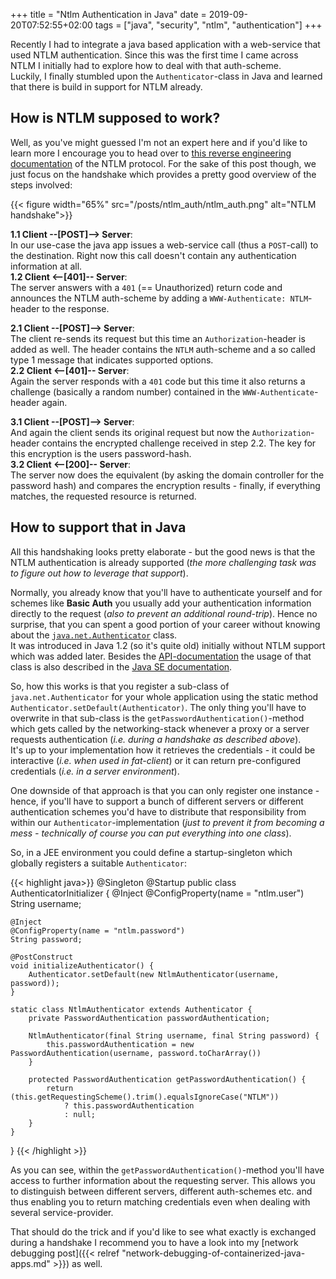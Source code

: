 +++
title = "Ntlm Authentication in Java"
date = 2019-09-20T07:52:55+02:00
tags = ["java", "security", "ntlm", "authentication"]
+++

Recently I had to integrate a java based application with a web-service that used NTLM authentication. Since this was the first time I came across NTLM I initially had to explore how to deal with that auth-scheme. <br/>
Luckily, I finally stumbled upon the `Authenticator`-class in Java and learned that there is build in support for NTLM already.<br/>
<!--more-->

## How is NTLM supposed to work?

Well, as you've might guessed I'm not an expert here and if you'd like to learn more I encourage you to head over to [this reverse engineering documentation][ntlm-http] of the NTLM protocol. For the sake of this post though, we just focus on the handshake which 
provides a pretty good overview of the steps involved:

{{< figure width="65%" src="/posts/ntlm_auth/ntlm_auth.png" alt="NTLM handshake">}}

__1.1 Client --[POST]--> Server__:<br/>
In our use-case the java app issues a web-service call (thus a `POST`-call) to the destination. Right now this call doesn't contain any authentication information at all.<br/>
__1.2 Client <--[401]-- Server__:<br/>
The server answers with a `401` (== Unauthorized) return code and announces the NTLM auth-scheme by adding a `WWW-Authenticate: NTLM`-header to the response.
 
__2.1 Client --[POST]--> Server__:<br/>
The client re-sends its request but this time an `Authorization`-header is added as well. The header contains the `NTLM` auth-scheme and a so called type 1 message that indicates supported options.<br/>
__2.2 Client <--[401]-- Server__:<br/>
Again the server responds with a `401` code but this time it also returns a challenge (basically a random number) contained in the `WWW-Authenticate`-header again.

__3.1 Client --[POST]--> Server__:<br/>
And again the client sends its original request but now the `Authorization`-header contains the encrypted challenge received in step 2.2. The key for this encryption is the users password-hash.<br/>
__3.2 Client <--[200]-- Server__:<br/>
The server now does the equivalent (by asking the domain controller for the password hash) and compares the encryption results - finally, if everything matches, the requested resource is returned.

## How to support that in Java

All this handshaking looks pretty elaborate - but the good news is that the NTLM authentication is already supported (_the more challenging task was to figure out how to leverage that support_).

Normally, you already know that you'll have to authenticate yourself and for schemes like __Basic Auth__ you usually add your authentication information directly to the request (_also to prevent an additional round-trip_). Hence no surprise, that you can spent a good portion of your career without knowing about the [`java.net.Authenticator`][authenticator] class.<br/>
It was introduced in Java 1.2 (so it's quite old) initially without NTLM support which was added later. Besides the [API-documentation][api] the usage of that class is also described in the [Java SE documentation][http-authentication].

So, how this works is that you register a sub-class of `java.net.Authenticator` for your whole application using the static method `Authenticator.setDefault(Authenticator)`. The only thing you'll have to overwrite in that sub-class is the `getPasswordAuthentication()`-method which gets called by the networking-stack whenever a proxy or a server requests authentication (_i.e. during a handshake as described above_).<br/>
It's up to your implementation how it retrieves the credentials - it could be interactive (_i.e. when used in fat-client_) or it can return pre-configured credentials (_i.e. in a server environment_).

One downside of that approach is that you can only register one instance - hence, if you'll have to support a bunch of different servers or different authentication schemes you'd have to distribute that responsibility from within our `Authenticator`-implementation (_just to prevent it from becoming a mess - technically of course you can put everything into one class_).

So, in a JEE environment you could define a startup-singleton which globally registers a suitable `Authenticator`:

{{< highlight java>}}
@Singleton
@Startup
public class AuthenticatorInitializer {
    @Inject
    @ConfigProperty(name = "ntlm.user")
    String username;

    @Inject
    @ConfigProperty(name = "ntlm.password")
    String password;
    
    @PostConstruct
    void initializeAuthenticator() {        
        Authenticator.setDefault(new NtlmAuthenticator(username, password));
    }
    
    static class NtlmAuthenticator extends Authenticator {
        private PasswordAuthentication passwordAuthentication;
                
        NtlmAuthenticator(final String username, final String password) {
            this.passwordAuthentication = new PasswordAuthentication(username, password.toCharArray())
        }
        
        protected PasswordAuthentication getPasswordAuthentication() {
            return (this.getRequestingScheme().trim().equalsIgnoreCase("NTLM")) 
                ? this.passwordAuthentication
                : null;
        }
    }
}
{{< /highlight >}}

As you can see, within the `getPasswordAuthentication()`-method you'll have access to further information about the requesting server. This allows you to distinguish between different servers, different auth-schemes etc. and thus enabling you to return matching credentials even when dealing with several service-provider.

That should do the trick and if you'd like to see what exactly is exchanged during a handshake I recommend you to have a look into my [network debugging post]({{< relref "network-debugging-of-containerized-java-apps.md" >}}) as well. 

[api]:https://docs.oracle.com/javase/8/docs/api/java/net/Authenticator.html
[authenticator]:https://docs.oracle.com/javase/7/docs/api/java/net/Authenticator.html
[http-authentication]:https://docs.oracle.com/javase/8/docs/technotes/guides/net/http-auth.html
[ntlm-http]:https://www.innovation.ch/personal/ronald/ntlm.html
